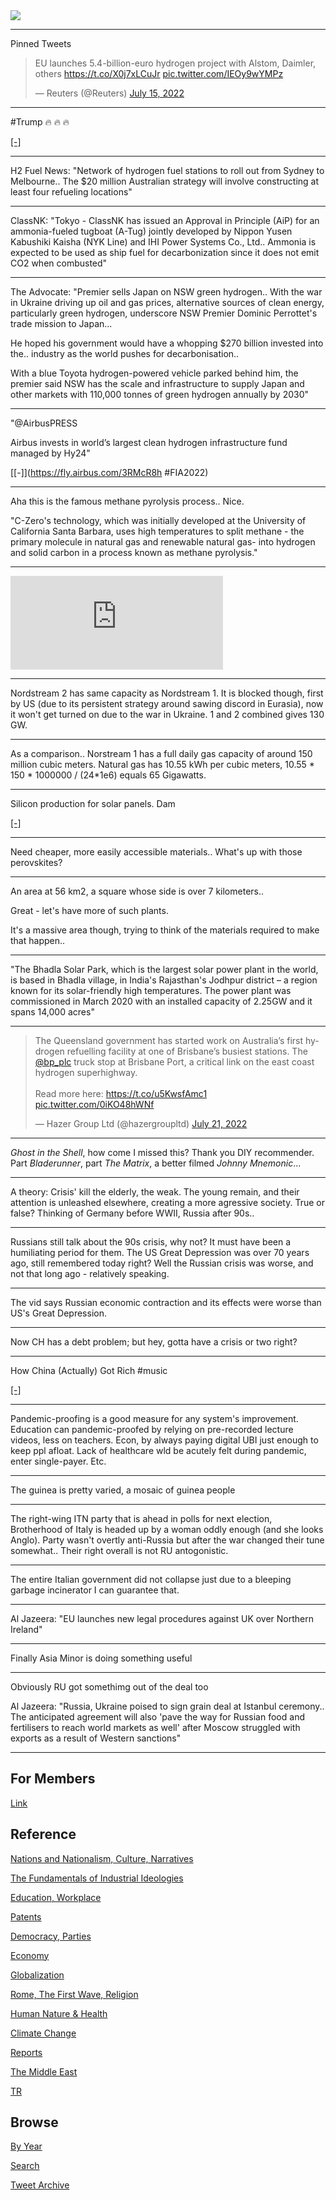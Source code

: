 <img src="https://drive.google.com/uc?export=view&id=1B2wf9R7AMH1d7Vw6e2mucLbIQ5NSjir7"/>

---

Pinned Tweets

<blockquote class="twitter-tweet"><p lang="en" dir="ltr">EU launches 5.4-billion-euro hydrogen project with Alstom, Daimler, others <a href="https://t.co/X0j7xLCuJr">https://t.co/X0j7xLCuJr</a> <a href="https://t.co/IEOy9wYMPz">pic.twitter.com/IEOy9wYMPz</a></p>&mdash; Reuters (@Reuters) <a href="https://twitter.com/Reuters/status/1547931774629470208?ref_src=twsrc%5Etfw">July 15, 2022</a></blockquote> <script async src="https://platform.twitter.com/widgets.js" charset="utf-8"></script>

---

\#Trump 🔥  🔥  🔥 

[[-]](https://pbs.twimg.com/media/FXgBn5GX0AEm32x?format=jpg&name=small)

---

H2 Fuel News: "Network of hydrogen fuel stations to roll out from
Sydney to Melbourne.. The $20 million Australian strategy will involve
constructing at least four refueling locations"

---

ClassNK: "Tokyo - ClassNK has issued an Approval in Principle (AiP)
for an ammonia-fueled tugboat (A-Tug) jointly developed by Nippon
Yusen Kabushiki Kaisha (NYK Line) and IHI Power Systems Co.,
Ltd.. Ammonia is expected to be used as ship fuel for decarbonization
since it does not emit CO2 when combusted"

---

The Advocate: "Premier sells Japan on NSW green hydrogen.. With the
war in Ukraine driving up oil and gas prices, alternative sources of
clean energy, particularly green hydrogen, underscore NSW Premier
Dominic Perrottet's trade mission to Japan...

He hoped his government would have a whopping $270 billion invested
into the.. industry as the world pushes for decarbonisation..

With a blue Toyota hydrogen-powered vehicle parked behind him, the
premier said NSW has the scale and infrastructure to supply Japan and
other markets with 110,000 tonnes of green hydrogen annually by 2030"

---

"@AirbusPRESS

Airbus invests in world’s largest clean hydrogen infrastructure fund
managed by Hy24"

[[-]](https://fly.airbus.com/3RMcR8h #FIA2022)

---

Aha this is the famous methane pyrolysis process.. Nice.

"C-Zero's technology, which was initially developed at the University
of California Santa Barbara, uses high temperatures to split methane -
the primary molecule in natural gas and renewable natural gas- into
hydrogen and solid carbon in a process known as methane pyrolysis."

---

<iframe width="340" src="https://www.youtube.com/embed/JGe8R0N20ps?start=412&end=545" title="How Cheap Hydrogen Could Become the Next Clean Fuel" frameborder="0" allow="accelerometer; autoplay; clipboard-write; encrypted-media; gyroscope; picture-in-picture" allowfullscreen></iframe>

---

Nordstream 2 has same capacity as Nordstream 1. It is blocked though,
first by US (due to its persistent strategy around sawing discord in
Eurasia), now it won't get turned on due to the war in Ukraine. 1 and
2 combined gives 130 GW. 

---

As a comparison.. Norstream 1 has a full daily gas capacity of around
150 million cubic meters. Natural gas has 10.55 kWh per cubic
meters, 10.55 * 150 * 1000000 / (24*1e6) equals 65 Gigawatts. 

---

Silicon production for solar panels. Dam

[[-]](2022/06/the-end-of-the-world-is-just-the-beginning-zeihan.html#silicon)

---

Need cheaper, more easily accessible materials.. What's up with those
perovskites?

---

An area at 56 km2, a square whose side is over 7 kilometers..

Great - let's have more of such plants.

It's a massive area though, trying to think of the materials required
to make that happen..

---

"The Bhadla Solar Park, which is the largest solar power plant in the
world, is based in Bhadla village, in India's Rajasthan's Jodhpur
district – a region known for its solar-friendly high
temperatures. The power plant was commissioned in March 2020 with an
installed capacity of 2.25GW and it spans 14,000 acres"

---

<blockquote class="twitter-tweet"><p lang="en" dir="ltr">The Queensland government has started work on Australia’s first hydrogen refuelling facility at one of Brisbane’s busiest stations. The <a href="https://twitter.com/bp_plc?ref_src=twsrc%5Etfw">@bp_plc</a> truck stop at Brisbane Port, a critical link on the east coast hydrogen superhighway.<br><br>Read more here: <a href="https://t.co/u5KwsfAmc1">https://t.co/u5KwsfAmc1</a> <a href="https://t.co/0iKO48hWNf">pic.twitter.com/0iKO48hWNf</a></p>&mdash; Hazer Group Ltd (@hazergroupltd) <a href="https://twitter.com/hazergroupltd/status/1549907444175970304?ref_src=twsrc%5Etfw">July 21, 2022</a></blockquote> <script async src="https://platform.twitter.com/widgets.js" charset="utf-8"></script>

---

*Ghost in the Shell*, how come I missed this? Thank you DIY
recommender. Part *Bladerunner*, part *The Matrix*, a better filmed
*Johnny Mnemonic*... 

---

A theory: Crisis' kill the elderly, the weak. The young remain, and
their attention is unleashed elsewhere, creating a more agressive
society. True or false? Thinking of Germany before WWII, Russia after
90s..

---

Russians still talk about the 90s crisis, why not? It must have been a
humiliating period for them. The US Great Depression was over 70 years
ago, still remembered today right? Well the Russian crisis was worse,
and not that long ago - relatively speaking.

---

The vid says Russian economic contraction and its effects were worse than
US's Great Depression.

---

Now CH has a debt problem; but hey, gotta have a crisis or two right? 

---

How China (Actually) Got Rich \#music

[[-]](https://youtu.be/K_57-OOjoP8?t=60)

---

Pandemic-proofing is a good measure for any system's improvement.
Education can pandemic-proofed by relying on pre-recorded lecture
videos, less on teachers. Econ, by always paying digital UBI just
enough to keep ppl afloat. Lack of healthcare wld be acutely felt
during pandemic, enter single-payer. Etc.

---

The guinea is pretty varied, a mosaic of guinea people

---

The right-wing ITN party that is ahead in polls for next election,
Brotherhood of Italy is headed up by a woman oddly enough (and she
looks Anglo). Party wasn't overtly anti-Russia but after the war
changed their tune somewhat.. Their right overall is not RU
antogonistic.

---

The entire Italian government did not collapse just due to a bleeping
garbage incinerator I can guarantee that.

---

Al Jazeera: "EU launches new legal procedures against UK over Northern Ireland"

---

Finally Asia Minor is doing something useful

---

Obviously RU got somethimg out of the deal too

Al Jazeera: "Russia, Ukraine poised to sign grain deal at Istanbul
ceremony.. The anticipated agreement will also 'pave the way for
Russian food and fertilisers to reach world markets as well' after
Moscow struggled with exports as a result of Western sanctions"

---

## For Members

[Link](https://thirdwave-members.herokuapp.com)

## Reference

[Nations and Nationalism, Culture, Narratives](2013/02/nations-and-nationalism.html)

[The Fundamentals of Industrial Ideologies](2011/04/fundamentals-of-industrial-ideologies.html)

[Education, Workplace](2017/09/education-workplace.html)

[Patents](2018/09/patents.html)

[Democracy, Parties](2016/11/democracy.html)

[Economy](2018/05/economy.html)

[Globalization](2018/09/globalization.html)

[Rome, The First Wave, Religion](2017/12/rome.html)

[Human Nature & Health](2020/07/human-nature.html)

[Climate Change](2018/12/climate.html)

[Reports](2019/05/reports.html)

[The Middle East](2019/07/middleeast.html)

[TR](../tr)

## Browse

[By Year](years.html)

[Search](search.html)

[Tweet Archive](tweets/index.html)
